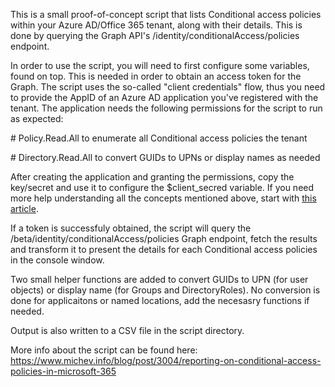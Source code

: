 This is a small proof-of-concept script that lists Conditional access policies within your Azure AD/Office 365 tenant, along with their details. This is done by querying the Graph API's /identity/conditionalAccess/policies endpoint.

In order to use the script, you will need to first configure some variables, found on top. This is needed in order to obtain an access token for the Graph. The script uses the so-called "client credentials" flow, thus you need to provide the AppID of an Azure AD application you've registered with the tenant. The application needs the following permissions for the script to run as expected:

\# Policy.Read.All to enumerate all Conditional access policies the tenant

\# Directory.Read.All to convert GUIDs to UPNs or display names as needed

After creating the application and granting the permissions, copy the key/secret and use it to configure the $client_secred variable. If you need more help understanding all the concepts mentioned above, start with [this article](https://docs.microsoft.com/en-us/graph/auth/auth-concepts).

If a token is successfuly obtained, the script will query the /beta/identity/conditionalAccess/policies Graph endpoint, fetch the results and transform it to present the details for each Conditional access policies in the console window.

Two small helper functions are added to convert GUIDs to UPN (for user objects) or display name (for Groups and DirectoryRoles). No conversion is done for applicaitons or named locations, add the necesasry functions if needed.

Output is also written to a CSV file in the script directory.

More info about the script can be found here: https://www.michev.info/blog/post/3004/reporting-on-conditional-access-policies-in-microsoft-365
